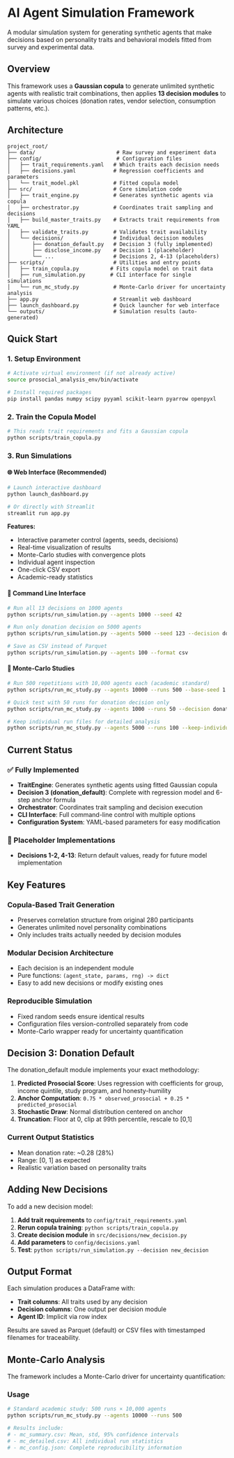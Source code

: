 # AI Agent Simulation Framework

A modular simulation system for generating synthetic agents that make decisions based on personality traits and behavioral models fitted from survey and experimental data.

## Overview

This framework uses a **Gaussian copula** to generate unlimited synthetic agents with realistic trait combinations, then applies **13 decision modules** to simulate various choices (donation rates, vendor selection, consumption patterns, etc.).

## Architecture

```
project_root/
├── data/                          # Raw survey and experiment data
├── config/                        # Configuration files
│   ├── trait_requirements.yaml   # Which traits each decision needs
│   ├── decisions.yaml            # Regression coefficients and parameters
│   └── trait_model.pkl           # Fitted copula model
├── src/                          # Core simulation code
│   ├── trait_engine.py           # Generates synthetic agents via copula
│   ├── orchestrator.py           # Coordinates trait sampling and decisions
│   ├── build_master_traits.py    # Extracts trait requirements from YAML
│   ├── validate_traits.py        # Validates trait availability
│   └── decisions/                # Individual decision modules
│       ├── donation_default.py   # Decision 3 (fully implemented)
│       ├── disclose_income.py    # Decision 1 (placeholder)
│       └── ...                   # Decisions 2, 4-13 (placeholders)
├── scripts/                      # Utilities and entry points
│   ├── train_copula.py          # Fits copula model on trait data
│   ├── run_simulation.py        # CLI interface for single simulations
│   └── run_mc_study.py           # Monte-Carlo driver for uncertainty analysis
├── app.py                        # Streamlit web dashboard
├── launch_dashboard.py           # Quick launcher for web interface
└── outputs/                      # Simulation results (auto-generated)
```

## Quick Start

### 1. Setup Environment

```bash
# Activate virtual environment (if not already active)
source prosocial_analysis_env/bin/activate

# Install required packages
pip install pandas numpy scipy pyyaml scikit-learn pyarrow openpyxl
```

### 2. Train the Copula Model

```bash
# This reads trait requirements and fits a Gaussian copula
python scripts/train_copula.py
```

### 3. Run Simulations

#### 🌐 Web Interface (Recommended)
```bash
# Launch interactive dashboard
python launch_dashboard.py

# Or directly with Streamlit
streamlit run app.py
```
**Features:**
- Interactive parameter control (agents, seeds, decisions)
- Real-time visualization of results
- Monte-Carlo studies with convergence plots
- Individual agent inspection
- One-click CSV export
- Academic-ready statistics

#### 📝 Command Line Interface
```bash
# Run all 13 decisions on 1000 agents
python scripts/run_simulation.py --agents 1000 --seed 42

# Run only donation decision on 5000 agents
python scripts/run_simulation.py --agents 5000 --seed 123 --decision donation_default

# Save as CSV instead of Parquet
python scripts/run_simulation.py --agents 100 --format csv
```

#### 🎲 Monte-Carlo Studies
```bash
# Run 500 repetitions with 10,000 agents each (academic standard)
python scripts/run_mc_study.py --agents 10000 --runs 500 --base-seed 1

# Quick test with 50 runs for donation decision only
python scripts/run_mc_study.py --agents 1000 --runs 50 --decision donation_default

# Keep individual run files for detailed analysis
python scripts/run_mc_study.py --agents 5000 --runs 100 --keep-individual
```

## Current Status

### ✅ Fully Implemented
- **TraitEngine**: Generates synthetic agents using fitted Gaussian copula
- **Decision 3 (donation_default)**: Complete with regression model and 6-step anchor formula
- **Orchestrator**: Coordinates trait sampling and decision execution  
- **CLI Interface**: Full command-line control with multiple options
- **Configuration System**: YAML-based parameters for easy modification

### 🚧 Placeholder Implementations
- **Decisions 1-2, 4-13**: Return default values, ready for future model implementation

## Key Features

### Copula-Based Trait Generation
- Preserves correlation structure from original 280 participants
- Generates unlimited novel personality combinations
- Only includes traits actually needed by decision modules

### Modular Decision Architecture
- Each decision is an independent module
- Pure functions: `(agent_state, params, rng) -> dict`
- Easy to add new decisions or modify existing ones

### Reproducible Simulation
- Fixed random seeds ensure identical results
- Configuration files version-controlled separately from code
- Monte-Carlo wrapper ready for uncertainty quantification

## Decision 3: Donation Default

The donation_default module implements your exact methodology:

1. **Predicted Prosocial Score**: Uses regression with coefficients for group, income quintile, study program, and honesty-humility
2. **Anchor Computation**: `0.75 * observed_prosocial + 0.25 * predicted_prosocial`
3. **Stochastic Draw**: Normal distribution centered on anchor
4. **Truncation**: Floor at 0, clip at 99th percentile, rescale to [0,1]

### Current Output Statistics
- Mean donation rate: ~0.28 (28%)
- Range: [0, 1] as expected
- Realistic variation based on personality traits

## Adding New Decisions

To add a new decision model:

1. **Add trait requirements** to `config/trait_requirements.yaml`
2. **Rerun copula training**: `python scripts/train_copula.py`
3. **Create decision module** in `src/decisions/new_decision.py`
4. **Add parameters** to `config/decisions.yaml`
5. **Test**: `python scripts/run_simulation.py --decision new_decision`

## Output Format

Each simulation produces a DataFrame with:
- **Trait columns**: All traits used by any decision
- **Decision columns**: One output per decision module
- **Agent ID**: Implicit via row index

Results are saved as Parquet (default) or CSV files with timestamped filenames for traceability.

## Monte-Carlo Analysis

The framework includes a Monte-Carlo driver for uncertainty quantification:

### Usage
```bash
# Standard academic study: 500 runs × 10,000 agents
python scripts/run_mc_study.py --agents 10000 --runs 500

# Results include:
# - mc_summary.csv: Mean, std, 95% confidence intervals
# - mc_detailed.csv: All individual run statistics  
# - mc_config.json: Complete reproducibility information
```

